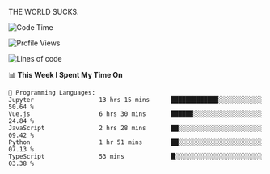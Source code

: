 THE WORLD SUCKS.

<!--START_SECTION:waka-->
![Code Time](http://img.shields.io/badge/Code%20Time-1%2C028%20hrs%2022%20mins-blue)

![Profile Views](http://img.shields.io/badge/Profile%20Views-0-blue)

![Lines of code](https://img.shields.io/badge/From%20Hello%20World%20I%27ve%20Written-1.4%20million%20lines%20of%20code-blue)

📊 **This Week I Spent My Time On** 

```text
💬 Programming Languages: 
Jupyter                  13 hrs 15 mins      █████████████░░░░░░░░░░░░   50.64 % 
Vue.js                   6 hrs 30 mins       ██████░░░░░░░░░░░░░░░░░░░   24.84 % 
JavaScript               2 hrs 28 mins       ██░░░░░░░░░░░░░░░░░░░░░░░   09.42 % 
Python                   1 hr 51 mins        ██░░░░░░░░░░░░░░░░░░░░░░░   07.13 % 
TypeScript               53 mins             █░░░░░░░░░░░░░░░░░░░░░░░░   03.38 % 
```


<!--END_SECTION:waka-->
